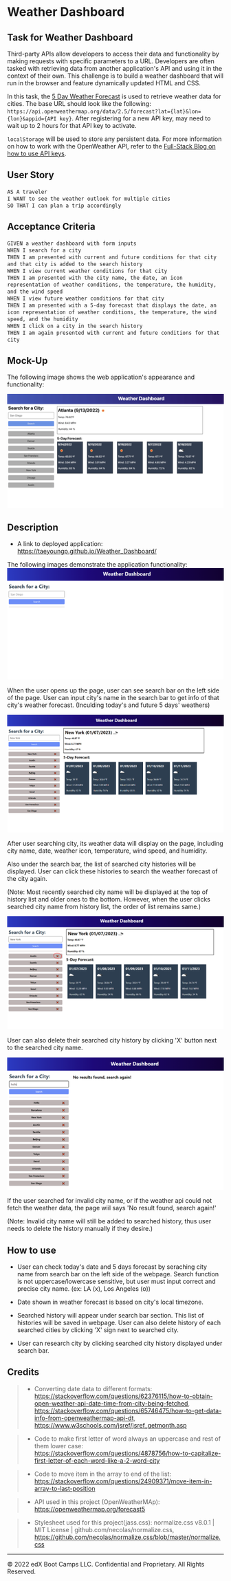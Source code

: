 # Weather Dashboard

## Task for Weather Dashboard

Third-party APIs allow developers to access their data and functionality by making requests with specific parameters to a URL. Developers are often tasked with retrieving data from another application's API and using it in the context of their own. This challenge is to build a weather dashboard that will run in the browser and feature dynamically updated HTML and CSS.

In this task, the [5 Day Weather Forecast](https://openweathermap.org/forecast5) is used to retrieve weather data for cities. The base URL should look like the following: `https://api.openweathermap.org/data/2.5/forecast?lat={lat}&lon={lon}&appid={API key}`. After registering for a new API key, may need to wait up to 2 hours for that API key to activate.

`localStorage` will be used to store any persistent data. For more information on how to work with the OpenWeather API, refer to the [Full-Stack Blog on how to use API keys](https://coding-boot-camp.github.io/full-stack/apis/how-to-use-api-keys).

## User Story

```
AS A traveler
I WANT to see the weather outlook for multiple cities
SO THAT I can plan a trip accordingly
```

## Acceptance Criteria

```
GIVEN a weather dashboard with form inputs
WHEN I search for a city
THEN I am presented with current and future conditions for that city and that city is added to the search history
WHEN I view current weather conditions for that city
THEN I am presented with the city name, the date, an icon representation of weather conditions, the temperature, the humidity, and the wind speed
WHEN I view future weather conditions for that city
THEN I am presented with a 5-day forecast that displays the date, an icon representation of weather conditions, the temperature, the wind speed, and the humidity
WHEN I click on a city in the search history
THEN I am again presented with current and future conditions for that city
```

## Mock-Up

The following image shows the web application's appearance and functionality:

![The weather app includes a search option, a list of cities, and a five-day forecast and current weather conditions for Atlanta.](./Assets/06-server-side-apis-homework-demo.png)

## Description

* A link to deployed application: https://taeyoungp.github.io/Weather_Dashboard/

The following images demonstrate the application functionality:
![Webpage shows blank weather dashboard.](./Assets/images/weather_dashboard0.png)

When the user opens up the page, user can see search bar on the left side of the page. User can input city's name in the search bar to get info of that city's weather forecast. (Inculding today's and future 5 days' weathers)

![Displaying weather of the searched city and searched city shows up on left side of page.](./Assets/images/weather_dashboard1.png)

After user searching city, its weather data will display on the page, including city name, date, weather icon, temperature, wind speed, and humidity. 

Also under the search bar, the list of searched city histories will be displayed. User can click these histories to search the weather forecast of the city again.

(Note: Most recently searched city name will be displayed at the top of history list and older ones to the bottom. However, when the user clicks searched city name from history list, the order of list remains same.)

![Deleting searched history.](./Assets/images/delete_history.png)

User can also delete their searched city history by clicking 'X' button next to the searched city name. 

![Webpage shows no result has been found.](./Assets/images/no_result.png)

If the user searched for invalid city name, or if the weather api could not fetch the weather data, the page wiil says 'No result found, search again!' 

(Note: Invalid city name will still be added to searched history, thus user needs to delete the history manually if they desire.)


## How to use

 * User can check today's date and 5 days forecast by seraching city name from search bar on the left side of the webpage. Search function is not uppercase/lowercase sensitive, but user must input correct and precise city name. (ex: LA (x), Los Angeles (o))

 * Date shown in weather forecast is based on city's local timezone.  

 * Searched history will appear under search bar section. This list of histories will be saved in webpage. User can also delete history of each searched cities by clicking 'X' sign next to searched city. 

 * User can research city by clicking searched city history displayed under search bar.  

## Credits
 
> * Converting date data to different formats: https://stackoverflow.com/questions/62376115/how-to-obtain-open-weather-api-date-time-from-city-being-fetched, https://stackoverflow.com/questions/65746475/how-to-get-data-info-from-openweathermap-api-dt, https://www.w3schools.com/jsref/jsref_getmonth.asp

> * Code to make first letter of word always an uppercase and rest of them lower case: https://stackoverflow.com/questions/4878756/how-to-capitalize-first-letter-of-each-word-like-a-2-word-city

> * Code to move item in the array to end of the list: https://stackoverflow.com/questions/24909371/move-item-in-array-to-last-position

> * API used in this project (OpenWeatherMAp): https://openweathermap.org/forecast5

> * Stylesheet used for this project(jass.css): normalize.css v8.0.1 | MIT License | github.com/necolas/normalize.css, https://github.com/necolas/normalize.css/blob/master/normalize.css

- - -
© 2022 edX Boot Camps LLC. Confidential and Proprietary. All Rights Reserved.
